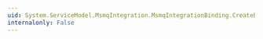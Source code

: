 ```yaml
---
uid: System.ServiceModel.MsmqIntegration.MsmqIntegrationBinding.CreateBindingElements
internalonly: False
---
```

